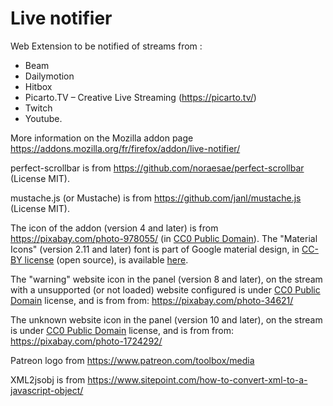 # Live notifier
Web Extension to be notified of streams from&nbsp;:
* Beam
* Dailymotion
* Hitbox
* Picarto.TV – Creative Live Streaming (https://picarto.tv/)
* Twitch
* Youtube.

More information on the Mozilla addon page https://addons.mozilla.org/fr/firefox/addon/live-notifier/

perfect-scrollbar is from https://github.com/noraesae/perfect-scrollbar (License MIT).

mustache.js (or Mustache) is from https://github.com/janl/mustache.js (License MIT).

The icon of the addon (version 4 and later) is from https://pixabay.com/photo-978055/ (in [CC0 Public Domain](https://pixabay.com/fr/service/terms/#usage)). The "Material Icons" (version 2.11 and later) font is part of Google material design, in [CC-BY license](https://creativecommons.org/licenses/by/4.0/) (open source), is available [here](https://google.github.io/material-design-icons/).

The "warning" website icon in the panel (version 8 and later), on the stream with a unsupported (or not loaded) website configured is under [CC0 Public Domain](https://pixabay.com/fr/service/terms/#usage) license, and is from from: https://pixabay.com/photo-34621/

The unknown website icon in the panel (version 10 and later), on the stream is under [CC0 Public Domain](https://pixabay.com/fr/service/terms/#usage) license, and is from from: https://pixabay.com/photo-1724292/

Patreon logo from https://www.patreon.com/toolbox/media

XML2jsobj is from https://www.sitepoint.com/how-to-convert-xml-to-a-javascript-object/
